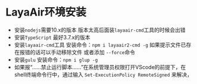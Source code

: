 # LayaAir环境安装
- 安装`nodejs`需要10.x的版本 版本太高后面装`layaair-cmd`工具的时候会出错
- 安装`TypeScript` 最好3.7.x的版本
- 安装`layaair-cmd`工具  安装命令：`npm i layaair2-cmd -g`  如果提示文件已存在报错的话可以手动移除文件 或者添加 `--force`命令
- 安装`gulu` 安装命令：`npm i glup -g`
- 如果报“……禁止运行脚本……”在系统管理员权限打开VScode的前提下，在shell终端命令行中，通过输入 `Set-ExecutionPolicy RemoteSigned` 来解决，